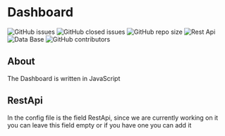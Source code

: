# Dashboard
![GitHub issues](https://img.shields.io/github/issues/ThanonC/Dashboard)
![GitHub closed issues](https://img.shields.io/github/issues-closed/ThanonC/Dashboard)
![GitHub repo size](https://img.shields.io/github/repo-size/ThanonC/Dashboard)
![Rest Api](https://img.shields.io/website?up_message=online&up_color=green&down_message=offline&down_color=red&url=https%3A%2F%2Fapi.thanon.net&label=RestApi%20Status%20(currently%20ther%20is%20no))
![Data Base](https://img.shields.io/website?up_message=online&up_color=green&down_message=offline&down_color=red&url=https%3A%2F%2Fdb.thanon.net)
![GitHub contributors](https://img.shields.io/github/contributors/ThanonC/Dashboard)

## About
The Dashboard is written in JavaScript
## RestApi
In the config file is the field RestApi, since we are currently working on it you can leave this field empty or if you have one you can add it
